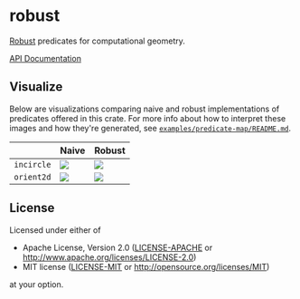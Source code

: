 # robust

[Robust](https://observablehq.com/@mourner/non-robust-arithmetic-as-art) predicates for computational geometry.

[API Documentation](https://docs.rs/robust)

## Visualize

Below are visualizations comparing naive and robust implementations of predicates offered in this crate. For more info about how to interpret these images and how they're generated, see [`examples/predicate-map/README.md`](examples/predicate-map/README.md).

|            | Naive                   | Robust                   |
|------------|-------------------------|--------------------------|
| `incircle` | ![][incircle-naive-png] | ![][incircle-robust-png] |
| `orient2d` | ![][orient2d-naive-png] | ![][orient2d-robust-png] |

[incircle-naive-png]: https://georust.github.io/assets/incircle-naive/v1.png
[incircle-robust-png]: https://georust.github.io/assets/incircle-robust/v1.png
[orient2d-naive-png]: https://georust.github.io/assets/orient2d-naive/v1.png
[orient2d-robust-png]: https://georust.github.io/assets/orient2d-robust/v1.png

## License

Licensed under either of

 * Apache License, Version 2.0 ([LICENSE-APACHE](LICENSE-APACHE) or http://www.apache.org/licenses/LICENSE-2.0)
 * MIT license ([LICENSE-MIT](LICENSE-MIT) or http://opensource.org/licenses/MIT)

at your option.

